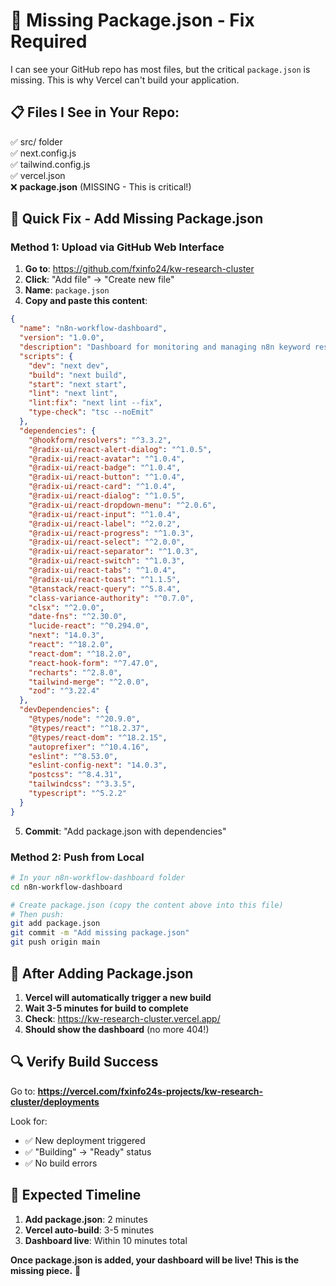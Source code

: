 # 🚨 Missing Package.json - Fix Required

I can see your GitHub repo has most files, but the critical `package.json` is missing. This is why Vercel can't build your application.

## 📋 Files I See in Your Repo:
✅ src/ folder  
✅ next.config.js  
✅ tailwind.config.js  
✅ vercel.json  
❌ **package.json** (MISSING - This is critical!)

## 🔧 Quick Fix - Add Missing Package.json

### Method 1: Upload via GitHub Web Interface

1. **Go to**: https://github.com/fxinfo24/kw-research-cluster
2. **Click**: "Add file" → "Create new file"
3. **Name**: `package.json`
4. **Copy and paste this content**:

```json
{
  "name": "n8n-workflow-dashboard",
  "version": "1.0.0",
  "description": "Dashboard for monitoring and managing n8n keyword research and clustering workflows",
  "scripts": {
    "dev": "next dev",
    "build": "next build",
    "start": "next start",
    "lint": "next lint",
    "lint:fix": "next lint --fix",
    "type-check": "tsc --noEmit"
  },
  "dependencies": {
    "@hookform/resolvers": "^3.3.2",
    "@radix-ui/react-alert-dialog": "^1.0.5",
    "@radix-ui/react-avatar": "^1.0.4",
    "@radix-ui/react-badge": "^1.0.4",
    "@radix-ui/react-button": "^1.0.4",
    "@radix-ui/react-card": "^1.0.4",
    "@radix-ui/react-dialog": "^1.0.5",
    "@radix-ui/react-dropdown-menu": "^2.0.6",
    "@radix-ui/react-input": "^1.0.4",
    "@radix-ui/react-label": "^2.0.2",
    "@radix-ui/react-progress": "^1.0.3",
    "@radix-ui/react-select": "^2.0.0",
    "@radix-ui/react-separator": "^1.0.3",
    "@radix-ui/react-switch": "^1.0.3",
    "@radix-ui/react-tabs": "^1.0.4",
    "@radix-ui/react-toast": "^1.1.5",
    "@tanstack/react-query": "^5.8.4",
    "class-variance-authority": "^0.7.0",
    "clsx": "^2.0.0",
    "date-fns": "^2.30.0",
    "lucide-react": "^0.294.0",
    "next": "14.0.3",
    "react": "^18.2.0",
    "react-dom": "^18.2.0",
    "react-hook-form": "^7.47.0",
    "recharts": "^2.8.0",
    "tailwind-merge": "^2.0.0",
    "zod": "^3.22.4"
  },
  "devDependencies": {
    "@types/node": "^20.9.0",
    "@types/react": "^18.2.37",
    "@types/react-dom": "^18.2.15",
    "autoprefixer": "^10.4.16",
    "eslint": "^8.53.0",
    "eslint-config-next": "14.0.3",
    "postcss": "^8.4.31",
    "tailwindcss": "^3.3.5",
    "typescript": "^5.2.2"
  }
}
```

5. **Commit**: "Add package.json with dependencies"

### Method 2: Push from Local

```bash
# In your n8n-workflow-dashboard folder
cd n8n-workflow-dashboard

# Create package.json (copy the content above into this file)
# Then push:
git add package.json
git commit -m "Add missing package.json"
git push origin main
```

## 🚀 After Adding Package.json

1. **Vercel will automatically trigger a new build**
2. **Wait 3-5 minutes for build to complete**
3. **Check**: https://kw-research-cluster.vercel.app/
4. **Should show the dashboard** (no more 404!)

## 🔍 Verify Build Success

Go to: **https://vercel.com/fxinfo24s-projects/kw-research-cluster/deployments**

Look for:
- ✅ New deployment triggered
- ✅ "Building" → "Ready" status
- ✅ No build errors

## 🎯 Expected Timeline

1. **Add package.json**: 2 minutes
2. **Vercel auto-build**: 3-5 minutes  
3. **Dashboard live**: Within 10 minutes total

**Once package.json is added, your dashboard will be live! This is the missing piece.** 🚀